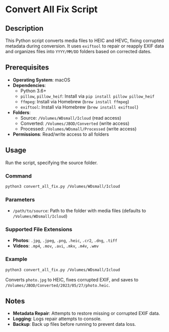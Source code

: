 # Convert All Fix Script

## Description
This Python script converts media files to HEIC and HEVC, fixing corrupted metadata during conversion. It uses `exiftool` to repair or reapply EXIF data and organizes files into `YYYY/MM/DD` folders based on corrected dates.

## Prerequisites
- **Operating System**: macOS
- **Dependencies**:
  - Python 3.6+
  - `pillow`, `pillow_heif`: Install via `pip install pillow pillow_heif`
  - `ffmpeg`: Install via Homebrew (`brew install ffmpeg`)
  - `exiftool`: Install via Homebrew (`brew install exiftool`)
- **Folders**:
  - Source: `/Volumes/WDsmall/Icloud` (read access)
  - Converted: `/Volumes/JBOD/Converted` (write access)
  - Processed: `/Volumes/WDsmall/Processed` (write access)
- **Permissions**: Read/write access to all folders

## Usage
Run the script, specifying the source folder.

### Command
```bash
python3 convert_all_fix.py /Volumes/WDsmall/Icloud
```

### Parameters
- `/path/to/source`: Path to the folder with media files (defaults to `/Volumes/WDsmall/Icloud`)

### Supported File Extensions
- **Photos**: `.jpg`, `.jpeg`, `.png`, `.heic`, `.cr2`, `.dng`, `.tiff`
- **Videos**: `.mp4`, `.mov`, `.avi`, `.mkv`, `.m4v`, `.wmv`

### Example
```bash
python3 convert_all_fix.py /Volumes/WDsmall/Icloud
```
Converts `photo.jpg` to HEIC, fixes corrupted EXIF, and saves to `/Volumes/JBOD/Converted/2023/05/27/photo.heic`.

## Notes
- **Metadata Repair**: Attempts to restore missing or corrupted EXIF data.
- **Logging**: Logs repair attempts to console.
- **Backup**: Back up files before running to prevent data loss.